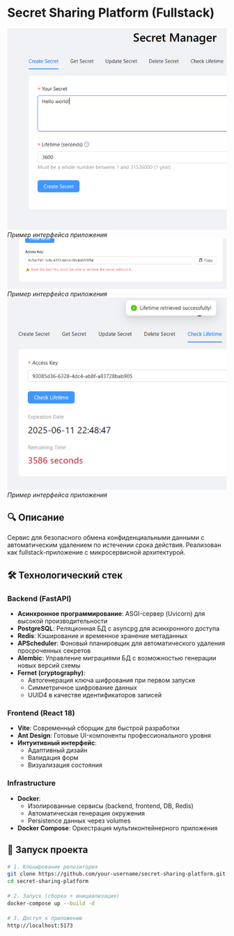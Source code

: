# Secret Sharing Platform (Fullstack)

![Скриншот интерфейса](./screenshots/screenshot1.png)  
*Пример интерфейса приложения*
![Скриншот интерфейса](./screenshots/screenshot2.png)  
*Пример интерфейса приложения*
![Скриншот интерфейса](./screenshots/screenshot3.png)  
*Пример интерфейса приложения*

## 🔍 Описание

Сервис для безопасного обмена конфиденциальными данными с автоматическим удалением по истечении срока действия. Реализован как fullstack-приложение с микросервисной архитектурой.

## 🛠 Технологический стек

### **Backend** (FastAPI)
- **Асинхронное программирование**: ASGI-сервер (Uvicorn) для высокой производительности
- **PostgreSQL**: Реляционная БД с asyncpg для асинхронного доступа
- **Redis**: Кэширование и временное хранение метаданных
- **APScheduler**: Фоновый планировщик для автоматического удаления просроченных секретов
- **Alembic**: Управление миграциями БД с возможностью генерации новых версий схемы
- **Fernet (cryptography)**: 
  - Автогенерация ключа шифрования при первом запуске
  - Симметричное шифрование данных
  - UUID4 в качестве идентификаторов записей

### **Frontend** (React 18)
- **Vite**: Современный сборщик для быстрой разработки
- **Ant Design**: Готовые UI-компоненты профессионального уровня
- **Интуитивный интерфейс**: 
  - Адаптивный дизайн
  - Валидация форм
  - Визуализация состояния

### **Infrastructure**
- **Docker**: 
  - Изолированные сервисы (backend, frontend, DB, Redis)
  - Автоматическая генерация окружения
  - Persistence данных через volumes
- **Docker Compose**: Оркестрация мультиконтейнерного приложения

## 🚀 Запуск проекта

```bash
# 1. Клонирование репозитория
git clone https://github.com/your-username/secret-sharing-platform.git
cd secret-sharing-platform

# 2. Запуск (сборка + инициализация)
docker-compose up --build -d

# 3. Доступ к приложению
http://localhost:5173